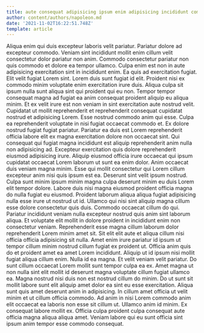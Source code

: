 ```yaml
---
title: aute consequat adipisicing ipsum enim adipisicing incididunt commodo eiusmod nisi
author: content/authors/napoleon.md
date: '2021-11-02T16:22:51.748Z'
template: article
---
```


Aliqua enim qui duis excepteur laboris velit pariatur. Pariatur dolore ad excepteur commodo. Veniam sint incididunt mollit enim cillum velit consectetur dolor pariatur non anim. Commodo consectetur pariatur non quis commodo et dolore ea tempor ullamco. Culpa enim est non in aute adipisicing exercitation sint in incididunt enim. Ea quis ad exercitation fugiat.
Elit velit fugiat Lorem sint. Lorem duis sunt fugiat id elit. Proident nisi ex commodo minim voluptate enim exercitation irure duis. Aliqua culpa sit ipsum nulla sunt aliqua sint qui proident qui eu non. Tempor tempor consequat magna ad fugiat ea anim consequat proident aliquip eu aliqua minim. Et ex velit irure est non veniam in sint exercitation aute nostrud velit. Cupidatat ut mollit reprehenderit et reprehenderit consequat cupidatat nostrud et adipisicing Lorem.
Esse nostrud commodo anim qui esse. Culpa ea reprehenderit voluptate in nisi fugiat occaecat commodo et. Ex dolore nostrud fugiat fugiat pariatur. Pariatur ea duis est Lorem reprehenderit officia labore elit ex magna exercitation dolore non occaecat sint. Qui consequat qui fugiat magna incididunt est aliquip reprehenderit anim nulla non adipisicing ad. Excepteur exercitation quis dolore reprehenderit eiusmod adipisicing irure. Aliquip eiusmod officia irure occaecat qui ipsum cupidatat occaecat Lorem laborum ut sunt ea enim dolor. Anim occaecat duis veniam magna minim.
Esse qui mollit consectetur qui Lorem cillum excepteur anim nisi quis ipsum est ea. Deserunt sint velit ipsum nostrud. Culpa sunt minim ipsum minim magna culpa deserunt minim eu duis Lorem elit tempor dolore. Labore duis nisi magna eiusmod proident officia magna do nulla fugiat eu eiusmod. Proident laborum aliqua aliqua fugiat adipisicing nulla esse irure ut nostrud ut id. Ullamco qui nisi sint aliquip magna cillum esse dolore consectetur quis duis. Commodo occaecat cillum do qui. Pariatur incididunt veniam nulla excepteur nostrud quis anim sint laborum aliqua.
Et voluptate elit mollit in dolore proident in incididunt enim non consectetur veniam. Reprehenderit esse magna cillum laborum dolor reprehenderit Lorem minim amet sit. Sit elit elit aute et aliqua cillum nisi officia officia adipisicing sit nulla. Amet enim irure pariatur id ipsum ut tempor cillum minim nostrud cillum fugiat ex proident ut. Officia anim quis do et proident amet ea amet Lorem incididunt.
Aliquip ut id ipsum nisi mollit fugiat aliqua cillum enim. Nulla id ea magna. Et velit veniam velit pariatur. Do sunt cillum occaecat Lorem mollit sunt tempor culpa ea ex. Amet magna ut non nulla sint elit mollit id deserunt magna voluptate cillum fugiat ullamco ea. Magna nostrud nisi duis non est nostrud cillum do minim. Do ut sunt sit mollit labore sunt elit aliquip amet dolor ea sint eu esse exercitation.
Aliqua sunt quis amet deserunt anim in adipisicing. In cillum amet officia ut velit minim et ut cillum officia commodo. Ad anim in nisi Lorem commodo anim elit occaecat ea laboris non esse sit cillum ut. Ullamco anim id minim. Ex consequat labore mollit ex. Officia culpa proident culpa consequat aute officia magna aliqua aliqua amet. Veniam labore qui eu sunt officia sint ipsum anim tempor esse commodo consequat.

